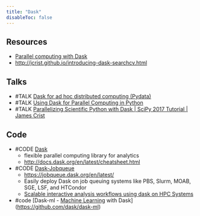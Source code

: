 ```yaml
---
title: "Dask"
disableToc: false 
---
```


## Resources
- [Parallel computing with Dask](https://xarray.pydata.org/en/v0.10.1/dask.html)
- http://jcrist.github.io/introducing-dask-searchcv.html

## Talks
- #TALK [Dask for ad hoc distributed computing (Pydata)](https://www.youtube.com/watch?v=EEfI-11itn0)
- #TALK [Using Dask for Parallel Computing in Python](https://www.youtube.com/watch?v=s4ChP7tc3tA)
- #TALK [Parallelizing Scientific Python with Dask | SciPy 2017 Tutorial | James Crist](https://www.youtube.com/watch?v=mbfsog3e5DA)


## Code
- #CODE [Dask](https://github.com/dask/dask)
	- flexible parallel computing library for analytics
	- http://docs.dask.org/en/latest/cheatsheet.html
- #CODE [Dask-Jobqueue](https://github.com/dask/dask-jobqueue)
	- https://jobqueue.dask.org/en/latest/
	- Easily deploy Dask on job queuing systems like PBS, Slurm, MOAB, SGE, LSF, and HTCondor
	- [Scalable interactive analysis workflows using dask on HPC Systems](https://medium.com/pangeo/dask-jobqueue-d7754e42ca53)
- #code [Dask-ml - [Machine Learning](AI/Machine%20Learning.md) with Dask](https://github.com/dask/dask-ml)


